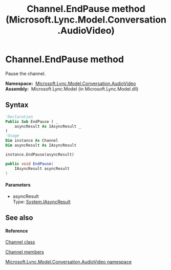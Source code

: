 ﻿---
title: Channel.EndPause method  (Microsoft.Lync.Model.Conversation.AudioVideo)
TOCTitle: 'EndPause method '
ms:assetid: M:Microsoft.Lync.Model.Conversation.AudioVideo.Channel.EndPause(System.IAsyncResult)_DI_3_UC_OCS14MrefLyncWPF
ms:mtpsurl: https://msdn.microsoft.com/en-us/library/microsoft.lync.model.conversation.audiovideo.channel.endpause(v=office.15)
ms:contentKeyID: 48590032
ms.date: 07/28/2014
mtps_version: v=office.15
f1_keywords:
- Microsoft.Lync.Model.Conversation.AudioVideo.Channel.EndPause
dev_langs:
- CSharp
- JScript
- VB
- other
---

# Channel.EndPause method

Pause the channel.

**Namespace:**  [Microsoft.Lync.Model.Conversation.AudioVideo](microsoft-lync-model-conversation-audiovideo-namespace_2.md)  
**Assembly:**  Microsoft.Lync.Model (in Microsoft.Lync.Model.dll)

## Syntax

``` vb
'Declaration
Public Sub EndPause ( _
    asyncResult As IAsyncResult _
)
'Usage
Dim instance As Channel
Dim asyncResult As IAsyncResult

instance.EndPause(asyncResult)
```

``` csharp
public void EndPause(
    IAsyncResult asyncResult
)
```

#### Parameters

  - asyncResult  
    Type: [System.IAsyncResult](http://msdn2.microsoft.com/en-us/library/ft8a6455)  

## See also

#### Reference

[Channel class](channel-class-microsoft-lync-model-conversation-audiovideo_2.md)

[Channel members](channel-members-microsoft-lync-model-conversation-audiovideo_2.md)

[Microsoft.Lync.Model.Conversation.AudioVideo namespace](microsoft-lync-model-conversation-audiovideo-namespace_2.md)

